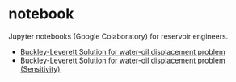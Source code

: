 # notebook

Jupyter notebooks (Google Colaboratory) for reservoir engineers.

- [Buckley-Leverett Solution for water-oil displacement problem](/Buckley_Leverett_Basic.ipynb)
- [Buckley-Leverett Solution for water-oil displacement problem (Sensitivity)](/Buckley_Leverett_Basic_Sensitivity.ipynb)


